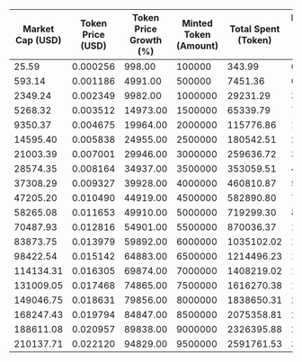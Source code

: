 | Market Cap (USD) | Token Price (USD) | Token Price Growth (%) | Minted Token (Amount) | Total Spent (Token) | Platform Mint Fee (USD) |
|------------------|-------------------|------------------------|-----------------------|--------------------|-------------------------|
| 25.59 | 0.000256 | 998.00 | 100000 | 343.99 | 0.04 |
| 593.14 | 0.001186 | 4991.00 | 500000 | 7451.36 | 0.91 |
| 2349.24 | 0.002349 | 9982.00 | 1000000 | 29231.29 | 3.56 |
| 5268.32 | 0.003512 | 14973.00 | 1500000 | 65339.79 | 7.95 |
| 9350.37 | 0.004675 | 19964.00 | 2000000 | 115776.86 | 14.10 |
| 14595.40 | 0.005838 | 24955.00 | 2500000 | 180542.51 | 21.98 |
| 21003.39 | 0.007001 | 29946.00 | 3000000 | 259636.72 | 31.61 |
| 28574.35 | 0.008164 | 34937.00 | 3500000 | 353059.51 | 42.98 |
| 37308.29 | 0.009327 | 39928.00 | 4000000 | 460810.87 | 56.10 |
| 47205.20 | 0.010490 | 44919.00 | 4500000 | 582890.80 | 70.97 |
| 58265.08 | 0.011653 | 49910.00 | 5000000 | 719299.30 | 87.57 |
| 70487.93 | 0.012816 | 54901.00 | 5500000 | 870036.37 | 105.92 |
| 83873.75 | 0.013979 | 59892.00 | 6000000 | 1035102.02 | 126.02 |
| 98422.54 | 0.015142 | 64883.00 | 6500000 | 1214496.23 | 147.86 |
| 114134.31 | 0.016305 | 69874.00 | 7000000 | 1408219.02 | 171.45 |
| 131009.05 | 0.017468 | 74865.00 | 7500000 | 1616270.38 | 196.78 |
| 149046.75 | 0.018631 | 79856.00 | 8000000 | 1838650.31 | 223.85 |
| 168247.43 | 0.019794 | 84847.00 | 8500000 | 2075358.81 | 252.67 |
| 188611.08 | 0.020957 | 89838.00 | 9000000 | 2326395.88 | 283.23 |
| 210137.71 | 0.022120 | 94829.00 | 9500000 | 2591761.53 | 315.54 |
